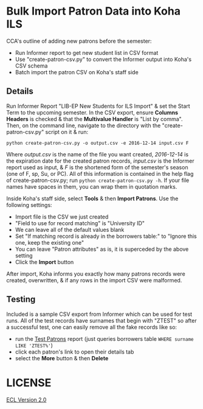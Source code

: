 # Bulk Import Patron Data into Koha ILS

CCA's outline of adding new patrons before the semester:

- Run Informer report to get new student list in CSV format
- Use "create-patron-csv.py" to convert the Informer output into Koha's CSV schema
- Batch import the patron CSV on Koha's staff side

## Details

Run Informer Report "LIB-EP New Students for ILS Import" & set the Start Term to the upcoming semester. In the CSV export, ensure **Columns Headers** is checked & that the **Multivalue Handler** is "List by comma". Then, on the command line, navigate to the directory with the "create-patron-csv.py" script on it & run:

```
python create-patron-csv.py -o output.csv -e 2016-12-14 input.csv F
```

Where _output.csv_ is the name of the file you want created, _2016-12-14_ is the expiration date for the created patron records, _input.csv_ is the Informer report used as input, & _F_ is the shortened form of the semester's season (one of F, sp, Su, or PC). All of this information is contained in the help flag of create-patron-csv.py; run `python create-patron-csv.py -h`. If your file names have spaces in them, you can wrap them in quotation marks.

Inside Koha's staff side, select **Tools** & then **Import Patrons**. Use the following settings:

- Import file is the CSV we just created
- "Field to use for record matching" is "University ID"
- We can leave all of the default values blank
- Set "If matching record is already in the borrowers table:" to "Ignore this one, keep the existing one"
- You can leave "Patron attributes" as is, it is superceded by the above setting
- Click the **Import** button

After import, Koha informs you exactly how many patrons records were created, overwritten, & if any rows in the import CSV were malformed.

## Testing

Included is a sample CSV export from Informer which can be used for test runs. All of the test records have surnames that begin with "ZTEST" so after a successful test, one can easily remove all the fake records like so:

- run the [Test Patrons](/cgi-bin/koha/reports/guided_reports.pl?reports=62&phase=Run%20this%20report) report (just queries borrowers table `WHERE surname LIKE 'ZTEST%'`)
- click each patron's link to open their details tab
- select the **More** button & then **Delete**

# LICENSE

[ECL Version 2.0](https://opensource.org/licenses/ECL-2.0)

